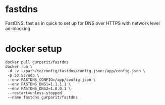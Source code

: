 # fastdns
FastDNS: fast as in quick to set up for DNS over HTTPS with network level ad-blocking

# docker setup
```
docker pull gurparit/fastdns
docker run \
 -d -v ~/path/to/config/fastdns/config.json:/app/config.json \
 -p 53:53/udp \
 --env FASTDNS_CONFIG=/app/config.json \
 --env FASTDNS_DNS1=1.1.1.1 \
 --env FASTDNS_DNS2=1.0.0.1 \
 --restart=unless-stopped
 --name fastdns gurparit/fastdns
```

